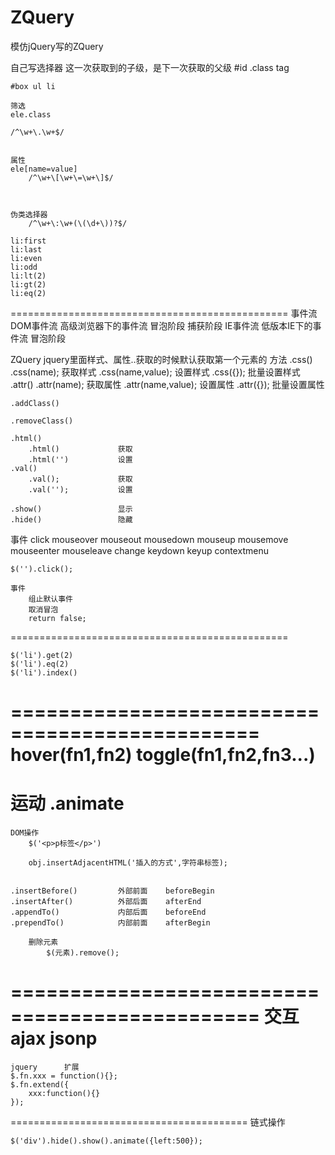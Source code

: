 # ZQuery
模仿jQuery写的ZQuery

自己写选择器
	这一次获取到的子级，是下一次获取的父级
	#id
	.class
	tag

	#box ul li

	筛选
	ele.class

	/^\w+\.\w+$/


	属性
	ele[name=value]
		/^\w+\[\w+\=\w+\]$/



	伪类选择器
		/^\w+\:\w+(\(\d+\))?$/

	li:first
	li:last
	li:even
	li:odd
	li:lt(2)
	li:gt(2)
	li:eq(2)
================================================
事件流
	DOM事件流 		高级浏览器下的事件流
				冒泡阶段
				捕获阶段
	IE事件流 		低版本IE下的事件流
				冒泡阶段

ZQuery
	jquery里面样式、属性..获取的时候默认获取第一个元素的
方法
	.css()
		.css(name); 		获取样式
		.css(name,value); 	设置样式
		.css({}); 			批量设置样式
	.attr()
		.attr(name); 		获取属性
		.attr(name,value); 	设置属性
		.attr({}); 			批量设置属性

	.addClass()

	.removeClass()

	.html()
		.html() 			获取
		.html('') 			设置
	.val()
		.val(); 			获取
		.val(''); 			设置

	.show() 				显示
	.hide() 				隐藏

事件
	click mouseover mouseout mousedown mouseup mousemove mouseenter mouseleave change keydown keyup contextmenu

	$('').click();

	事件
		组止默认事件
		取消冒泡
		return false;
================================================
	
	$('li').get(2)
	$('li').eq(2) 	
	$('li').index()
===============================================
	hover(fn1,fn2)
	toggle(fn1,fn2,fn3...)
===============================================
运动
	.animate
===============================================
	DOM操作
		$('<p>p标签</p>')

		obj.insertAdjacentHTML('插入的方式',字符串标签);


	.insertBefore() 		外部前面 	beforeBegin
	.insertAfter() 			外部后面 	afterEnd
	.appendTo() 			内部后面 	beforeEnd
	.prependTo() 			内部前面 	afterBegin

		删除元素
			$(元素).remove();
===============================================
	交互
		ajax
		jsonp
=========================================
	jquery 		扩展
	$.fn.xxx = function(){};
	$.fn.extend({
		xxx:function(){}
	});
=========================================
	链式操作

	$('div').hide().show().animate({left:500});